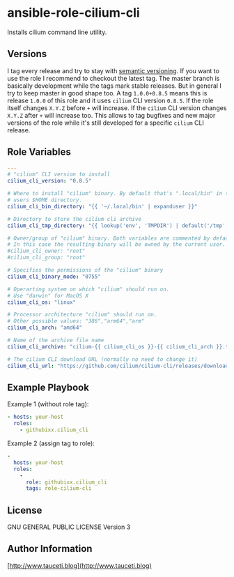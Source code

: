 ansible-role-cilium-cli
=======================

Installs cilium command line utility.

Versions
--------

I tag every release and try to stay with [semantic versioning](http://semver.org). If you want to use the role I recommend to checkout the latest tag. The master branch is basically development while the tags mark stable releases. But in general I try to keep master in good shape too. A tag `1.0.0+0.8.5` means this is release `1.0.0` of this role and it uses `cilium` CLI version `0.8.5`. If the role itself changes `X.Y.Z` before `+` will increase. If the `cilium` CLI version changes `X.Y.Z` after `+` will increase too. This allows to tag bugfixes and new major versions of the role while it's still developed for a specific `cilium` CLI release.

Role Variables
--------------

```yaml
---
# "cilium" CLI version to install
cilium_cli_version: "0.8.5"

# Where to install "cilium" binary. By default that's ".local/bin" in the
# users $HOME directory.
cilium_cli_bin_directory: "{{ '~/.local/bin' | expanduser }}"

# Directory to store the cilium cli archive
cilium_cli_tmp_directory: "{{ lookup('env', 'TMPDIR') | default('/tmp',true) }}"

# Owner/group of "cilium" binary. Both variables are commented by default.
# In this case the resulting binary will be owned by the current user.
#cilium_cli_owner: "root"
#cilium_cli_group: "root"

# Specifies the permissions of the "cilium" binary
cilium_cli_binary_mode: "0755"

# Operarting system on which "cilium" should run on.
# Use "darwin" for MacOS X
cilium_cli_os: "linux"

# Processor architecture "cilium" should run on.
# Other possible values: "386","arm64","arm"
cilium_cli_arch: "amd64"

# Name of the archive file name
cilium_cli_archive: "cilium-{{ cilium_cli_os }}-{{ cilium_cli_arch }}.tar.gz"

# The cilium CLI download URL (normally no need to change it)
cilium_cli_url: "https://github.com/cilium/cilium-cli/releases/download/v{{ cilium_cli_version }}/{{ cilium_cli_archive }}"
```

Example Playbook
----------------

Example 1 (without role tag):

```yaml
- hosts: your-host
  roles:
    - githubixx.cilium_cli
```

Example 2 (assign tag to role):

```yaml
-
  hosts: your-host
  roles:
    -
      role: githubixx.cilium_cli
      tags: role-cilium-cli
```

License
-------

GNU GENERAL PUBLIC LICENSE Version 3

Author Information
------------------

[http://www.tauceti.blog](http://www.tauceti.blog)
